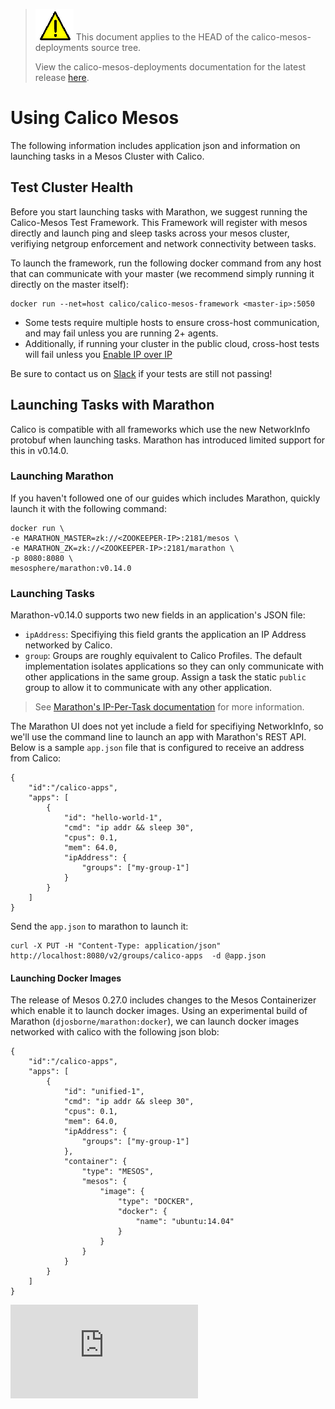 <!--- master only -->
> ![warning](images/warning.png) This document applies to the HEAD of the calico-mesos-deployments source tree.
>
> View the calico-mesos-deployments documentation for the latest release [here](https://github.com/projectcalico/calico-mesos-deployments/blob/0.26.0%2B1/README.md).
<!--- else
> You are viewing the calico-mesos-deployments documentation for release **release**.
<!--- end of master only -->

# Using Calico Mesos
The following information includes application json and information on launching tasks in a Mesos Cluster with Calico.

## Test Cluster Health
Before you start launching tasks with Marathon, we suggest running the Calico-Mesos Test Framework. This Framework will register with mesos directly and launch ping and sleep tasks across your mesos cluster, verifiying netgroup enforcement and network connectivity between tasks.

To launch the framework, run the following docker command from any host that can communicate with your master (we recommend simply running it directly on the master itself):
```
docker run --net=host calico/calico-mesos-framework <master-ip>:5050
```
- Some tests require multiple hosts to ensure cross-host communication, and may fail unless you are running 2+ agents.
- Additionally, if running your cluster in the public cloud, cross-host tests will fail unless you [Enable IP over IP](https://github.com/projectcalico/calico-containers/blob/master/docs/FAQ.md#can-i-run-calico-in-a-public-cloud-environment)

Be sure to contact us on [Slack][calico-slack] if your tests are still not passing!

## Launching Tasks with Marathon
Calico is compatible with all frameworks which use the new NetworkInfo protobuf when launching tasks. Marathon has introduced limited support for this in v0.14.0. 

### Launching Marathon
If you haven't followed one of our guides which includes Marathon, quickly launch it with the following command:
```
docker run \
-e MARATHON_MASTER=zk://<ZOOKEEPER-IP>:2181/mesos \
-e MARATHON_ZK=zk://<ZOOKEEPER-IP>:2181/marathon \
-p 8080:8080 \
mesosphere/marathon:v0.14.0
```

### Launching Tasks
Marathon-v0.14.0 supports two new fields in an application's JSON file:

- `ipAddress`: Specifiying this field grants the application an IP Address networked by Calico.
- `group`: Groups are roughly equivalent to Calico Profiles. The default implementation isolates applications so they can only communicate with other applications in the same group. Assign a task the static `public` group to allow it to communicate with any other application.
 
> See [Marathon's IP-Per-Task documentation][marathon-ip-per-task-doc] for more information.

The Marathon UI does not yet include a field for specifiying NetworkInfo, so we'll use the command line to launch an app with Marathon's REST API. Below is a sample `app.json` file that is configured to receive an address from Calico:
```
{
    "id":"/calico-apps",
    "apps": [
        {
            "id": "hello-world-1",
            "cmd": "ip addr && sleep 30",
            "cpus": 0.1,
            "mem": 64.0,
            "ipAddress": {
                "groups": ["my-group-1"]
            }
        }
    ]
}
```

Send the `app.json` to marathon to launch it:
```
curl -X PUT -H "Content-Type: application/json" http://localhost:8080/v2/groups/calico-apps  -d @app.json
```

#### Launching Docker Images
The release of Mesos 0.27.0 includes changes to the Mesos Containerizer which enable it to launch docker images. Using an experimental build of Marathon (`djosborne/marathon:docker`), we can launch  docker images networked with calico with the following json blob:
```
{
    "id":"/calico-apps",
    "apps": [
        {
            "id": "unified-1",
            "cmd": "ip addr && sleep 30",
            "cpus": 0.1,
            "mem": 64.0,
            "ipAddress": {
                "groups": ["my-group-1"]
            },
            "container": {
                "type": "MESOS",
                "mesos": {
                    "image": {
                        "type": "DOCKER",
                        "docker": {
                            "name": "ubuntu:14.04"
                        }
                    }
                }
            }
        }
    ]
}
```

[calico-slack]: https://calicousers-slackin.herokuapp.com/
[marathon-ip-per-task-doc]: https://github.com/mesosphere/marathon/blob/v0.14.0/docs/docs/ip-per-task.md
[![Analytics](https://ga-beacon.appspot.com/UA-52125893-3/calico-containers/docs/mesos/README.md?pixel)](https://github.com/igrigorik/ga-beacon)
